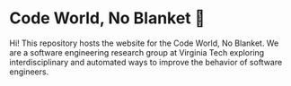 # Code World, No Blanket 🧊
Hi! This repository hosts the website for the Code World, No Blanket. We are a software engineering research group at Virginia Tech exploring interdisciplinary and automated ways to improve the behavior of software engineers.
